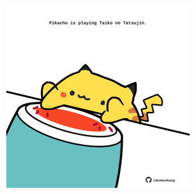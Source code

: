 <!-- built at 26/05/2023, 02:16:10 UTC -->
<p align="center">
  <img width="500" height="500" src="./ReadmeImage.svg">
</p>
